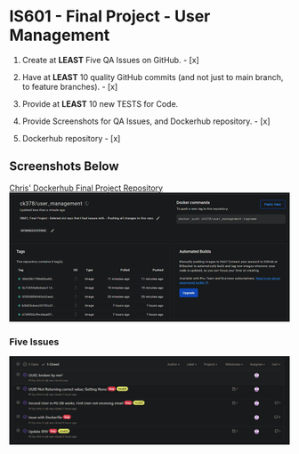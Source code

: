 # IS601 - Final Project - User Management

1.  Create at **LEAST** Five QA Issues on GitHub. 
        - [x]

2.  Have at **LEAST** 10 quality GitHub commits (and not just to main branch, to feature branches). 
        - [x]

3.  Provide at **LEAST** 10 new TESTS for Code.

4.  Provide Screenshots for QA Issues, and Dockerhub repository. 
        - [x]

5.  Dockerhub repository 
        - [x]

## Screenshots Below
[Chris' Dockerhub Final Project Repository](https://hub.docker.com/repository/docker/ck378/user_management/general)
![Final Project Dockerhub repo screenshot](/screenshots/dockerhub.png)

### Five Issues
![Five issues screenshot](/screenshots/fiveissues.png)